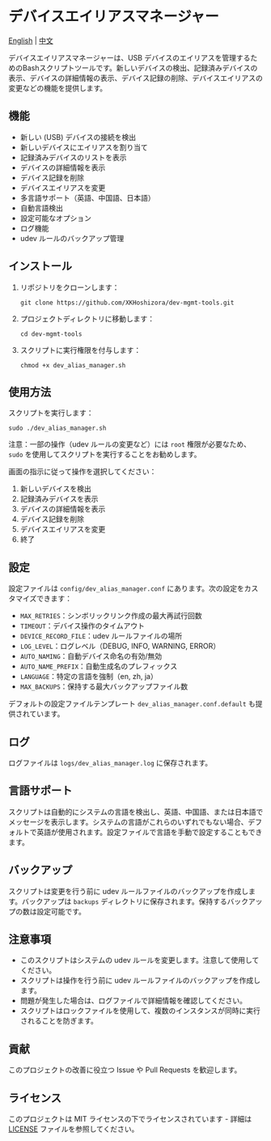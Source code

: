 # デバイスエイリアスマネージャー

[English](README.md) | [中文](README_zh.md)

デバイスエイリアスマネージャーは、USB デバイスのエイリアスを管理するためのBashスクリプトツールです。新しいデバイスの検出、記録済みデバイスの表示、デバイスの詳細情報の表示、デバイス記録の削除、デバイスエイリアスの変更などの機能を提供します。

## 機能

- 新しい (USB) デバイスの接続を検出
- 新しいデバイスにエイリアスを割り当て
- 記録済みデバイスのリストを表示
- デバイスの詳細情報を表示
- デバイス記録を削除
- デバイスエイリアスを変更
- 多言語サポート（英語、中国語、日本語）
- 自動言語検出
- 設定可能なオプション
- ログ機能
- udev ルールのバックアップ管理

## インストール

1. リポジトリをクローンします：
   ```
   git clone https://github.com/XKHoshizora/dev-mgmt-tools.git
   ```
2. プロジェクトディレクトリに移動します：
   ```
   cd dev-mgmt-tools
   ```
3. スクリプトに実行権限を付与します：
   ```
   chmod +x dev_alias_manager.sh
   ```

## 使用方法

スクリプトを実行します：

```
sudo ./dev_alias_manager.sh
```

注意：一部の操作（udev ルールの変更など）には `root` 権限が必要なため、`sudo` を使用してスクリプトを実行することをお勧めします。

画面の指示に従って操作を選択してください：

1. 新しいデバイスを検出
2. 記録済みデバイスを表示
3. デバイスの詳細情報を表示
4. デバイス記録を削除
5. デバイスエイリアスを変更
6. 終了

## 設定

設定ファイルは `config/dev_alias_manager.conf` にあります。次の設定をカスタマイズできます：

- `MAX_RETRIES`：シンボリックリンク作成の最大再試行回数
- `TIMEOUT`：デバイス操作のタイムアウト
- `DEVICE_RECORD_FILE`：udev ルールファイルの場所
- `LOG_LEVEL`：ログレベル（DEBUG, INFO, WARNING, ERROR）
- `AUTO_NAMING`：自動デバイス命名の有効/無効
- `AUTO_NAME_PREFIX`：自動生成名のプレフィックス
- `LANGUAGE`：特定の言語を強制（en, zh, ja）
- `MAX_BACKUPS`：保持する最大バックアップファイル数

デフォルトの設定ファイルテンプレート `dev_alias_manager.conf.default` も提供されています。

## ログ

ログファイルは `logs/dev_alias_manager.log` に保存されます。

## 言語サポート

スクリプトは自動的にシステムの言語を検出し、英語、中国語、または日本語でメッセージを表示します。システムの言語がこれらのいずれでもない場合、デフォルトで英語が使用されます。設定ファイルで言語を手動で設定することもできます。

## バックアップ

スクリプトは変更を行う前に udev ルールファイルのバックアップを作成します。バックアップは `backups` ディレクトリに保存されます。保持するバックアップの数は設定可能です。

## 注意事項

- このスクリプトはシステムの udev ルールを変更します。注意して使用してください。
- スクリプトは操作を行う前に udev ルールファイルのバックアップを作成します。
- 問題が発生した場合は、ログファイルで詳細情報を確認してください。
- スクリプトはロックファイルを使用して、複数のインスタンスが同時に実行されることを防ぎます。

## 貢献

このプロジェクトの改善に役立つ Issue や Pull Requests を歓迎します。

## ライセンス

このプロジェクトは MIT ライセンスの下でライセンスされています - 詳細は [LICENSE](LICENSE) ファイルを参照してください。